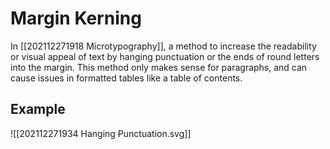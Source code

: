 # Margin Kerning
In [[202112271918 Microtypography]], a method to increase the readability or visual appeal of text by hanging punctuation or the ends of round letters into the margin. This method only makes sense for paragraphs, and can cause issues in formatted tables like a table of contents.

## Example
![[202112271934 Hanging Punctuation.svg]]